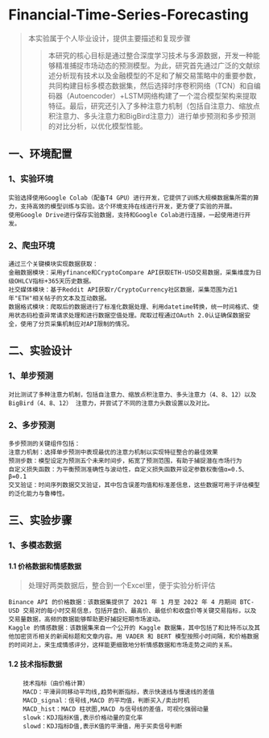 # Financial-Time-Series-Forecasting
> 本实验属于个人毕业设计，提供主要描述和复现步骤
>> 本研究的核心目标是通过整合深度学习技术与多源数据，开发一种能够精准捕捉市场动态的预测模型。为此，研究首先通过广泛的文献综述分析现有技术以及金融模型的不足和了解交易策略中的重要参数，共同构建目标多模态数据集，然后选择时序卷积网络（TCN）和自编码器（Autoencoder）+LSTM网络构建了一个混合模型架构来提取特征。最后，研究还引入了多种注意力机制（包括自注意力、缩放点积注意力、多头注意力和BigBird注意力）进行单步预测和多步预测的对比分析，以优化模型性能。

## 一、环境配置
### 1、实验环境
    实验选择使用Google Colab（配备T4 GPU）进行开发，它提供了训练大规模数据集所需的算力，支持高效的模型训练与实验。这个环境支持在线进行开发，更方便了实验的开展。
    使用Google Drive进行保存实验数据，支持和Google Colab进行连接，一起使用进行开发。
### 2、爬虫环境
    通过三个关键模块实现数据获取：
    金融数据模块：采用yfinance和CryptoCompare API获取ETH-USD交易数据，采集维度为日级OHLCV指标+365天历史数据。
    社交媒体模块：基于Reddit API获取r/CryptoCurrency社区数据，采集范围为近1年"ETH"相关帖子的文本及互动数据。
    数据格式模块：爬取后的数据进行了标准化数据处理、利用datetime转换，统一时间格式、使用状态码检查异常请求处理和进行数据空值处理。爬取过程通过OAuth 2.0认证确保数据安全，使用了分页采集机制应对API限制的情况。

## 二、实验设计
### 1、单步预测
    对比测试了多种注意力机制，包括自注意力、缩放点积注意力、多头注意力（4、8、12）以及 BigBird（4、8、12） 注意力，并尝试了不同的注意力头数设置以及对比。
### 2、多步预测
    多步预测的关键组件包括：
    注意力机制：选择单步预测中表现最优的注意力机制以实现特征整合的最佳效果
    预测步数：模型设定为预测五个未来时间步，拓宽了预测范围，有助于捕捉潜在市场行为
    自定义损失函数：为平衡预测准确性与波动性，自定义损失函数并设定参数权衡值α=0.5、β=0.1
    交叉验证：时间序列数据交叉验证，其中包含误差均值和标准差信息，这些数据可用于评估模型的泛化能力与鲁棒性。
## 三、实验步骤
### 1、多模态数据
#### 1.1 价格数据和情感数据
>处理好两类数据后，整合到一个Excel里，便于实验分析评估

    Binance API 的价格数据：该数据集提供了 2021 年 1 月至 2022 年 4 月期间 BTC-USD 交易对的每小时交易信息，包括开盘价、最高价、最低价和收盘价等关键交易指标，以及交易量数据，高频的数据能够帮助更好捕捉短期市场波动。
    Kaggle 的情感数据：该数据集来自一个公开的 Kaggle 数据集，其中包括了和比特币以及其他加密货币相关的新闻标题和文章内容。用 VADER 和 BERT 模型按照小时间隔，和价格数据的时间对上，来生成情感评分，这样能更细致地分析情感数据和市场走势之间的关系。
#### 1.2 技术指标数据
        技术指标（由价格计算）
        MACD：平滑异同移动平均线,趋势判断指标，表示快速线与慢速线的差值
        MACD_signal：信号线,MACD 的平均值，判断买入/卖出时机
        MACD_hist：MACD 柱状图,MACD 与信号线的差值，可视化强弱动量
        slowk：KDJ指标K值,表示价格动量的变化率
        slowd：KDJ指标D值,表示K值的平滑值，用于买卖信号判断
